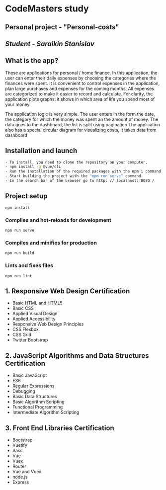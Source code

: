 # CodeMasters study
## Personal project - "Personal-costs"

## _Student - Saraikin Stanislav_

## What is the app?
These are applications for personal / home finance. In this application, the user can enter their daily expenses by choosing
the categories where the finances were spent. It is convenient to control expenses in the application, plan large purchases
and expenses for the coming months. All expenses are categorized to make it easier to record and calculate. For clarity, the
application plots graphs: it shows in which area of life you spend most of your money.

The application logic is very simple. The user enters in the form the date, the category for which the money was spent an
the amount of money. The data goes to the dashboard, the list is split using pagination
The application also has a special circular diagram for visualizing costs, it takes data from dashboard

## Installation and launch
```sh
- To install, you need to clone the repository on your computer.
- npm install -g @vue/cli
- Run the installation of the required packages with the npm i command.
- Start building the project with the "npm run serve" command.
- In the search bar of the browser go to http: // localhost: 8080 /
```
## Project setup
```
npm install
```

### Compiles and hot-reloads for development
```
npm run serve
```

### Compiles and minifies for production
```
npm run build
```

### Lints and fixes files
```
npm run lint
```

## 1. Responsive Web Design Certification
- Basic HTML and HTML5
- Basic CSS
- Applied Visual Design
- Applied Accessibility
- Responsive Web Design Principles
- CSS Flexbox
- CSS Grid
- Twitter Bootstrap

## 2. JavaScript Algorithms and Data Structures Certification
- Basic JavaScript
- ES6
- Regular Expressions
- Debugging
- Basic Data Structures
- Basic Algorithm Scripting
- Functional Programming
- Intermediate Algorithm Scripting


## 3. Front End Libraries Certification
- Bootstrap
- Vuetify
- Sass
- Vue
- Vuex
- Router
- Vue and Vuex
- node.js
- Express




